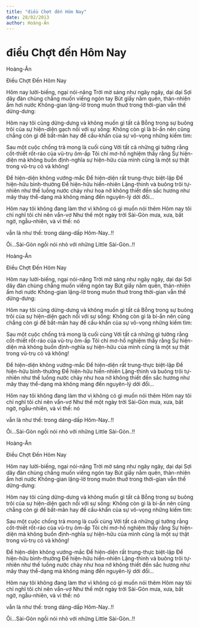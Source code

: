 ```yaml
---
title: "điều Chợt đến Hôm Nay"
date: 28/02/2013
author: Hoàng-Ân
---
```


# điều Chợt đến Hôm Nay

Hoàng-Ân

Điều Chợt Đến Hôm Nay


Hôm nay lười-biếng, ngại nói-năng
Trời mờ sáng như ngây ngây, dại dại
Sợi dây đàn chùng chẳng muốn viếng ngón tay
Bút giấy nằm quên, thản-nhiên ẩm hơi nước
Không-gian lặng-lờ trong muôn thuở
trong thời-gian vẫn thế dửng-dưng:

Hôm nay tôi cũng dửng-dưng
và không muốn gì tất cả
Bỗng trong sự buông trôi
của sự hiện-diện gạch nối với sự sống:
Không còn gì là bí-ẩn
nên cũng chẳng còn gì để bất-mãn
hay để cầu-khẩn
của sự vô-vọng những kiếm tìm:

Sau một cuộc chống trả mong là cuối cùng
Với tất cả những gì tưởng rằng
cốt-thiết rốt-ráo của vũ-trụ ôm-ấp
Tôi chỉ mơ-hồ nghiệm thấy rằng
Sự hiện-diện mà không buồn
định-nghĩa sự hiện-hữu của mình
cũng là một sự thật trong vũ-trụ có và không!

Để hiện-diện không vướng-mắc
Để hiện-diện rất trung-thực biệt-lập
Để hiện-hữu bình-thường
Để hiện-hữu hiển-nhiên
Lặng-thinh và buông trôi tự-nhiên
như thế luồng nước chảy
như hoa nở không thiết đến sắc hương
như mây thay thể-dạng mà không màng đến
nguyên-lý dời đổi...

Hôm nay tôi không đang làm thơ
vì không có gì muốn nói thêm
Hôm nay tôi chỉ nghĩ tôi chỉ nên vẩn-vơ
Như thế một ngày trời Sài-Gòn mưa, xưa,
bất ngờ, ngẫu-nhiên, và vì thế: nó

vẫn là như thế: trong dáng-dấp
Hôm-Nay..!!

Ôi...Sài-Gòn ngồi nói nhỏ với
những Little Sài-Gòn..!!

Hoàng-Ân

Điều Chợt Đến Hôm Nay


Hôm nay lười-biếng, ngại nói-năng
Trời mờ sáng như ngây ngây, dại dại
Sợi dây đàn chùng chẳng muốn viếng ngón tay
Bút giấy nằm quên, thản-nhiên ẩm hơi nước
Không-gian lặng-lờ trong muôn thuở
trong thời-gian vẫn thế dửng-dưng:

Hôm nay tôi cũng dửng-dưng
và không muốn gì tất cả
Bỗng trong sự buông trôi
của sự hiện-diện gạch nối với sự sống:
Không còn gì là bí-ẩn
nên cũng chẳng còn gì để bất-mãn
hay để cầu-khẩn
của sự vô-vọng những kiếm tìm:

Sau một cuộc chống trả mong là cuối cùng
Với tất cả những gì tưởng rằng
cốt-thiết rốt-ráo của vũ-trụ ôm-ấp
Tôi chỉ mơ-hồ nghiệm thấy rằng
Sự hiện-diện mà không buồn
định-nghĩa sự hiện-hữu của mình
cũng là một sự thật trong vũ-trụ có và không!

Để hiện-diện không vướng-mắc
Để hiện-diện rất trung-thực biệt-lập
Để hiện-hữu bình-thường
Để hiện-hữu hiển-nhiên
Lặng-thinh và buông trôi tự-nhiên
như thế luồng nước chảy
như hoa nở không thiết đến sắc hương
như mây thay thể-dạng mà không màng đến
nguyên-lý dời đổi...

Hôm nay tôi không đang làm thơ
vì không có gì muốn nói thêm
Hôm nay tôi chỉ nghĩ tôi chỉ nên vẩn-vơ
Như thế một ngày trời Sài-Gòn mưa, xưa,
bất ngờ, ngẫu-nhiên, và vì thế: nó

vẫn là như thế: trong dáng-dấp
Hôm-Nay..!!

Ôi...Sài-Gòn ngồi nói nhỏ với
những Little Sài-Gòn..!!

Hoàng-Ân

Điều Chợt Đến Hôm Nay


Hôm nay lười-biếng, ngại nói-năng
Trời mờ sáng như ngây ngây, dại dại
Sợi dây đàn chùng chẳng muốn viếng ngón tay
Bút giấy nằm quên, thản-nhiên ẩm hơi nước
Không-gian lặng-lờ trong muôn thuở
trong thời-gian vẫn thế dửng-dưng:

Hôm nay tôi cũng dửng-dưng
và không muốn gì tất cả
Bỗng trong sự buông trôi
của sự hiện-diện gạch nối với sự sống:
Không còn gì là bí-ẩn
nên cũng chẳng còn gì để bất-mãn
hay để cầu-khẩn
của sự vô-vọng những kiếm tìm:

Sau một cuộc chống trả mong là cuối cùng
Với tất cả những gì tưởng rằng
cốt-thiết rốt-ráo của vũ-trụ ôm-ấp
Tôi chỉ mơ-hồ nghiệm thấy rằng
Sự hiện-diện mà không buồn
định-nghĩa sự hiện-hữu của mình
cũng là một sự thật trong vũ-trụ có và không!

Để hiện-diện không vướng-mắc
Để hiện-diện rất trung-thực biệt-lập
Để hiện-hữu bình-thường
Để hiện-hữu hiển-nhiên
Lặng-thinh và buông trôi tự-nhiên
như thế luồng nước chảy
như hoa nở không thiết đến sắc hương
như mây thay thể-dạng mà không màng đến
nguyên-lý dời đổi...

Hôm nay tôi không đang làm thơ
vì không có gì muốn nói thêm
Hôm nay tôi chỉ nghĩ tôi chỉ nên vẩn-vơ
Như thế một ngày trời Sài-Gòn mưa, xưa,
bất ngờ, ngẫu-nhiên, và vì thế: nó

vẫn là như thế: trong dáng-dấp
Hôm-Nay..!!

Ôi...Sài-Gòn ngồi nói nhỏ với
những Little Sài-Gòn..!!
